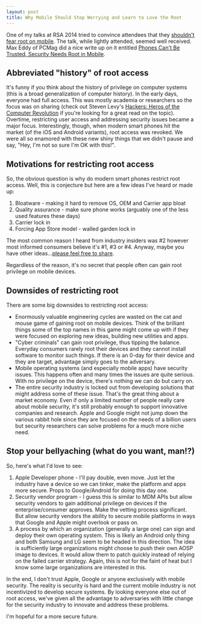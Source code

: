 ```yaml
---
layout: post
title: Why Mobile Should Stop Worrying and Learn to Love the Root
---
```


One of my talks at RSA 2014 tried to convince attendees that they [shouldn't fear root on mobile](https://viaforensics.com/articles-presentations/mobile-stop-worrying-learn-love-root-slides-pdf.html).  The talk, while lightly attended, seemed well received.  Max Eddy of PCMag did a nice write up on it entitled [Phones Can't Be Trusted, Security Needs Root in Mobile](http://securitywatch.pcmag.com/mobile-security/321227-phones-can-t-be-trusted-security-needs-root-in-mobile).

## Abbreviated "history" of root access

It's funny if you think about the history of privilege on computer systems (this is a broad generalization of computer history).  In the early days, everyone had full access.  This was mostly academia or researchers so the focus was on sharing (check out Steven Levy's [Hackers: Heros of the Computer Revolution](http://en.wikipedia.org/wiki/Hackers:_Heroes_of_the_Computer_Revolution) if you're looking for a great read on the topic).  Overtime, restricting user access and addressing security issues became a major focus.  Interestingly, though, when modern smart phones hit the market (of the iOS and Android variants), root access was revoked.  We were all so enamored with these new shiny things that we didn't pause and say, "Hey, I'm not so sure I'm OK with this!".

## Motivations for restricting root access

So, the obvious question is why do modern smart phones restrict root access.  Well, this is conjecture but here are a few ideas I've heard or made up:

1. Bloatware - making it hard to remove OS, OEM and Carrier app bloat
1. Quality assurance - make sure phone works (arguably one of the less used features these days)
1. Carrier lock in
1. Forcing App Store model - walled garden lock in

The most common reason I heard from industry insiders was #2 however most informed consumers believe it's #1, #3 or #4.  Anyway, maybe you have other ideas...[please feel free to share](https://twitter.com/ahoog42).

Regardless of the reason, it's no secret that people often can gain root privilege on mobile devices.

## Downsides of restricting root

There are some big downsides to restricting root access:

* Enormously valuable engineering cycles are wasted on the cat and mouse game of gaining root on mobile devices.  Think of the brilliant things some of the top names in this game might come up with if they were focused on exploring new ideas, building new utilities and apps.
* "Cyber criminals" can gain root privilege, thus tipping the balance. Everyday consumers rarely root their devices and they cannot install software to monitor such things. If there is an 0-day for their device and they are target, advantage simply goes to the adversary.
* Mobile operating systems (and especially mobile apps) have security issues. This happens often and many times the issues are quite serious.  With no privilege on the device, there's nothing we can do but carry on.
* The entire security industry is locked out from developing solutions that might address some of these issue.  That's the great thing about a market economy.  Even if only a limited number of people really care about mobile security, it's still probably enough to support innovative companies and research.  Apple and Google might not jump down the various rabbit hole since they are focused on the needs of a billion users but security researchers can solve problems for a much more niche need.

## Stop your bellyaching (what do you want, man!?)

So, here's what I'd love to see:

1. Apple Developer phone - I'll pay double, even move.  Just let the industry have a device so we can tinker, make the platform and apps more secure.  Props to Google/Android for doing this day one.
1. Security vendor program - I guess this is similar to MDM APIs but allow security vendors to gain additional privilege on devices if the enterprise/consumer approves.  Make the vetting process significant.  But allow security vendors the ability to secure mobile platforms in ways that Google and Apple might overlook or pass on.
1. A process by which an organization (generally a large one) can sign and deploy their own operating system.  This is likely an Android only thing and both Samsung and LG seem to be headed in this direction.  The idea is sufficiently large organizations might choose to push their own AOSP image to devices.  It would allow them to patch quickly instead of relying on the failed carrier strategy.  Again, this is not for the faint of heat but I know some large organizations are interested in this.

In the end, I don't trust Apple, Google or anyone exclusively with mobile security.  The reality is security is hard and the current mobile industry is not incentivized to develop secure systems.  By looking everyone else out of root access, we've given all the advantage to adversaries with little change for the security industry to innovate and address these problems.

I'm hopeful for a more secure future.